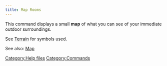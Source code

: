 ```yaml
---
title: Map Rooms
---
```


This command displays a small **map** of what you can see of your
immediate outdoor surroundings.

See [Terrain](Terrain "wikilink") for symbols used.

See also: [Map](Map "wikilink")

[Category:Help files](Category:Help_files "wikilink")
[Category:Commands](Category:Commands "wikilink")